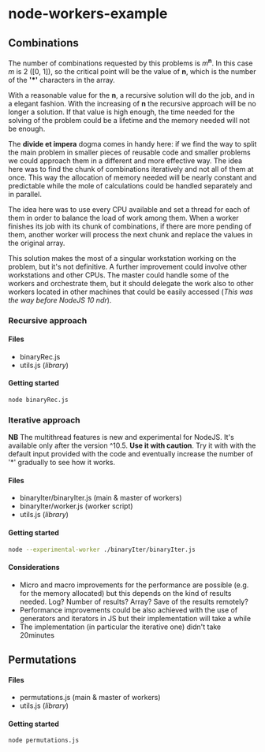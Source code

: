 # node-workers-example

## Combinations

The number of combinations requested by this problems is _m_<sup>**n**</sup>. In this case _m_ is 2 ([0, 1]), so the critical point will be the value of **n**, which is the number of the **'\*'** characters in the array.

With a reasonable value for the **n**, a recursive solution will do the job, and in a elegant fashion. With the increasing of **n** the recursive approach will be no longer a solution. If that value is high enough, the time needed for the solving of the problem could be a lifetime and the memory needed will not be enough.

The **divide et impera** dogma comes in handy here: if we find the way to split the main problem in smaller pieces of reusable code and smaller problems we could approach them in a different and more effective way. The idea here was to find the chunk of combinations iteratively and not all of them at once. This way the allocation of memory needed will be nearly constant and predictable while the mole of calculations could be handled separately and in parallel.

The idea here was to use every CPU available and set a thread for each of them in order to balance the load of work among them. When a worker finishes its job with its chunk of combinations, if there are more pending of them, another worker will process the next chunk and replace the values in the original array.

This solution makes the most of a singular workstation working on the problem, but it's not definitive. A further improvement could involve other workstations and other CPUs. The master could handle some of the workers and orchestrate them, but it should delegate the work also to other workers located in other machines that could be easily accessed (_This was the way before NodeJS 10 ndr_).

### Recursive approach

#### Files

- binaryRec.js
- utils.js (_library_)

#### Getting started

```bash
node binaryRec.js
```

### Iterative approach

**NB** The multithread features is new and experimental for NodeJS. It's available only after the version ^10.5. **Use it with caution**. Try it with with the default input provided with the code and eventually increase the number of '\*' gradually to see how it works.

#### Files

- binaryIter/binaryIter.js (main & master of workers)
- binaryIter/worker.js (worker script)
- utils.js (_library_)

#### Getting started

```bash
node --experimental-worker ./binaryIter/binaryIter.js
```

#### Considerations

- Micro and macro improvements for the performance are possible (e.g. for the memory allocated) but this depends
  on the kind of results needed. Log? Number of results? Array? Save of the results remotely?
- Performance improvements could be also achieved with the use of generators and iterators in JS but their implementation will take a while
- The implementation (in particular the iterative one) didn't take 20minutes

## Permutations

#### Files

- permutations.js (main & master of workers)
- utils.js (_library_)

#### Getting started

```bash
node permutations.js
```
